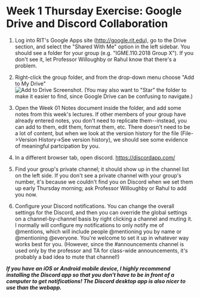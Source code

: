 # Week 1 Thursday Exercise: Google Drive and Discord Collaboration

1. Log into RIT's Google Apps site (http://google.rit.edu), go to the Drive section, and select the "Shared With Me" option in the left sidebar. You should see a folder for your group (e.g. "IGME.110.2018 Group X"). If you don't see it, let Professor Willoughby or Rahul know that there's a problem. 

2. Right-click the group folder, and from the drop-down menu choose "Add to My Drive" <br>![Add to Drive Screenshot](add2drive.png). (You may also want to "Star" the folder to make it easier to find, since Google Drive can be confusing to navigate.)

3. Open the Week 01 Notes document inside the folder, and add some notes from this week's lectures. If other members of your group have already entered notes, you don't need to replicate them--instead, you can add to them, edit them, format them, etc. There doesn't need to be a lot of content, but when we look at the version history for the file (File->Version History->See version history), we should see some evidence of meaningful partcipation by you. 

4. In a different browser tab, open discord. https://discordapp.com/

5. Find your group's private channel; it should show up in the channel list on the left side. If you don't see a private channel with your group's number, it's because we couldn't find you on Discord when we set them up early Thursday morning; ask Professor Willoughby or Rahul to add you now.

6. Configure your Discord notifications. You can change the overall settings for the Discord, and then you can override the global settings on a channel-by-channel basis by right clicking a channel and muting it. I normally will configure my notifications to only notify me of @mentions, which will include people @mentioning you by name or @mentioning @everyone. You're welcome to set it up in whatever way works best for you. (However, since the #announcements channel is used only by the professor and TA for class-wide announcements, it's probably a bad idea to mute that channel!)

***If you have an iOS or Android mobile device, I highly recommend installing the Discord app so that you don't have to be in front of a computer to get notifications! The Discord desktop app is also nicer to use than the webapp.***